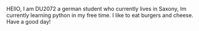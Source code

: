HEllO,
I am DU2072 a german student who currently lives in Saxony,
Im currently learning python in my free time.
I like to eat burgers and cheese.
Have a good day!
